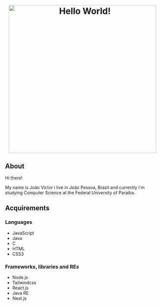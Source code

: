 <h1>
    <center>
        <picture>
            <source media="(prefers-color-scheme: light)" srcset="./static/banner_light.png">
            <source media="(prefers-color-scheme: dark)" srcset="./static/banner_dark.png">
            <img alt="Hello World!" width="480"/>
        </picture>
    </center>
</h1>

## About

Hi there!

My name is João Victor i live in João Pessoa, Brazil and currently i'm studying Computer Science at the Federal University of Paraíba.

## Acquirements

### Languages

- JavaScript
- Java
- C
- HTML
- CSS3

### Frameworks, libraries and REs

- Node.js
- Tailwindcss
- React.js
- Java RE
- Next.js
